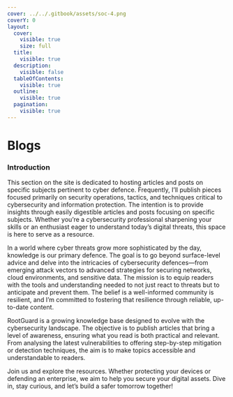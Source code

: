 ```yaml
---
cover: ../../.gitbook/assets/soc-4.png
coverY: 0
layout:
  cover:
    visible: true
    size: full
  title:
    visible: true
  description:
    visible: false
  tableOfContents:
    visible: true
  outline:
    visible: true
  pagination:
    visible: true
---
```


# Blogs

### Introduction

This section on the site is dedicated to hosting articles and posts on specific subjects pertinent to cyber defence. Frequently, I’ll publish pieces focused primarily on security operations, tactics, and techniques critical to cybersecurity and information protection. The intention is to provide insights through easily digestible articles and posts focusing on specific subjects. Whether you’re a cybersecurity professional sharpening your skills or an enthusiast eager to understand today’s digital threats, this space is here to serve as a resource.

In a world where cyber threats grow more sophisticated by the day, knowledge is our primary defence. The goal is to go beyond surface-level advice and delve into the intricacies of cybersecurity defences—from emerging attack vectors to advanced strategies for securing networks, cloud environments, and sensitive data. The mission is to equip readers with the tools and understanding needed to not just react to threats but to anticipate and prevent them. The belief is a well-informed community is resilient, and I’m committed to fostering that resilience through reliable, up-to-date content.

RootGuard is a growing knowledge base designed to evolve with the cybersecurity landscape. The objective is to publish articles that bring a level of awareness, ensuring what you read is both practical and relevant. From analysing the latest vulnerabilities to offering step-by-step mitigation or detection techniques, the aim is to make topics accessible and understandable to readers.&#x20;

Join us and explore the resources. Whether protecting your devices or defending an enterprise, we aim to help you secure your digital assets. Dive in, stay curious, and let’s build a safer tomorrow together!
